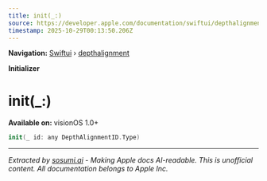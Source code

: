 ```yaml
---
title: init(_:)
source: https://developer.apple.com/documentation/swiftui/depthalignment/init(_:)
timestamp: 2025-10-29T00:13:50.206Z
---
```


**Navigation:** [Swiftui](/documentation/swiftui) › [depthalignment](/documentation/swiftui/depthalignment)

**Initializer**

# init(_:)

**Available on:** visionOS 1.0+

```swift
init(_ id: any DepthAlignmentID.Type)
```

---

*Extracted by [sosumi.ai](https://sosumi.ai) - Making Apple docs AI-readable.*
*This is unofficial content. All documentation belongs to Apple Inc.*
